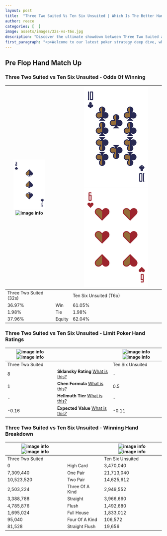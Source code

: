 ```yaml
---
layout: post
title:  "Three Two Suited Vs Ten Six Unsuited | Which Is The Better Hand In Poker? A Complete Guide"
author: reece
categories: [  ]
image: assets/images/32s-vs-t6o.jpg
description: "Discover the ultimate showdown between Three Two Suited and Ten Six Unsuited in poker! Uncover the odds, strategies, and scenarios where one hand triumphs over the other. Get ready to up your poker game with this thrilling analysis."
first_paragraph: "<p>Welcome to our latest poker strategy deep dive, where we're pitting two distinct hands against each other in a high-stakes showdown: Three Two Suited vs Ten Six Unsuited.</p><p>In the dynamic world of poker, every decision counts, and knowing which hand holds the upper hand is key to your success at the table.</p><p>In this article, we'll dissect these two hands, explore the scenarios where one dominates the other, and equip you with the knowledge to make strategic choices that can tip the odds in your favor.</p><p>Get ready to unravel the intriguing dynamics of these poker hands and elevate your game to new heights.</p>"
---
```




[comment]: # (sp0)

## Pre Flop Hand Match Up

<div class="table hand-ratings" markdown="1"> 



### Three Two Suited vs Ten Six Unsuited - Odds Of Winning


    
| ![image info](assets/images/hand1/3.png) ![image info](assets/images/hand1/2s.png) |  | ![image info](assets/images/hand2/T.png) ![image info](assets/images/hand2/6o.png) |
| -------- | -------- | -------- |
| Three Two Suited (32s) |  | Ten Six Unsuited (T6o) |
| 36.97% | Win | 61.05% |
| 1.98% | Tie | 1.98% |
| 37.96% | Equity | 62.04% |




[comment]: # (sp1)



### Three Two Suited vs Ten Six Unsuited - Limit Poker Hand Ratings


    
| ![image info](https://www.riverpairs.com/assets/images/hand1/3.png) ![image info](https://www.riverpairs.com/assets/images/hand1/2s.png) |  | ![image info](https://www.riverpairs.com/assets/images/hand2/T.png) ![image info](https://www.riverpairs.com/assets/images/hand2/6o.png) |
| -------- | -------- | -------- |
| Three Two Suited |  | Ten Six Unsuited |
| 8 | **Sklansky Rating** [What is this?](/sklansky-rating-explained) | - |
| 1 | **Chen Formula** [What is this?](/chen-formula-explained) | 0.5 |
| - | **Hellmuth Tier** [What is this?](/Hellmuth-tier-explained) | - |
| -0.16 | **Expected Value** [What is this?](/expected-value-explained) | -0.11 |




[comment]: # (sp2)



### Three Two Suited vs Ten Six Unsuited - Winning Hand Breakdown


    
| ![image info](https://www.riverpairs.com/assets/images/hand1/3.png) ![image info](https://www.riverpairs.com/assets/images/hand1/2s.png) |  | ![image info](https://www.riverpairs.com/assets/images/hand2/T.png) ![image info](https://www.riverpairs.com/assets/images/hand2/6o.png) |
| -------- | -------- | -------- |
| Three Two Suited |  | Ten Six Unsuited |
| 0 | High Card | 3,470,040 |
| 7,309,440 | One Pair | 21,713,040 |
| 10,523,520 | Two Pair | 14,625,612 |
| 2,503,224 | Three Of A Kind | 2,949,552 |
| 3,388,788 | Straight | 3,966,660 |
| 4,785,876 | Flush | 1,492,680 |
| 1,695,024 | Full House | 1,833,012 |
| 95,040 | Four Of A Kind | 106,572 |
| 81,528 | Straight Flush | 19,656 |




[comment]: # (sp3)



</div>

[comment]: # (sp4)



[comment]: # (sp5)

